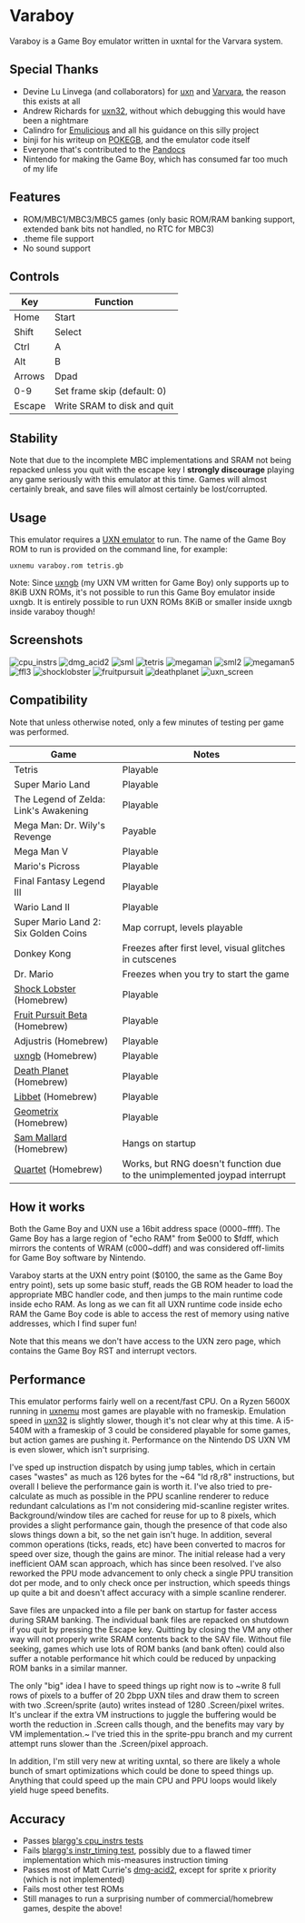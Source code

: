 # Varaboy

Varaboy is a Game Boy emulator written in uxntal for the Varvara system.

## Special Thanks

- Devine Lu Linvega (and collaborators) for [uxn](https://100r.co/site/uxn.html) and [Varvara](https://wiki.xxiivv.com/site/varvara.html), the reason this exists at all
- Andrew Richards for [uxn32](https://github.com/randrew/uxn32), without which debugging this would have been a nightmare
- Calindro for [Emulicious](https://emulicious.net/) and all his guidance on this silly project
- binji for his writeup on [POKEGB](https://binji.github.io/posts/pokegb/), and the emulator code itself
- Everyone that's contributed to the [Pandocs](https://gbdev.io/pandocs/)
- Nintendo for making the Game Boy, which has consumed far too much of my life

## Features

- ROM/MBC1/MBC3/MBC5 games (only basic ROM/RAM banking support, extended bank bits not handled, no RTC for MBC3)
- .theme file support
- No sound support

## Controls

| Key | Function |
| --- | --- |
| Home | Start |
| Shift | Select |
| Ctrl | A |
| Alt | B |
| Arrows | Dpad |
| 0-9 | Set frame skip (default: 0) |
| Escape | Write SRAM to disk and quit |

## Stability

Note that due to the incomplete MBC implementations and SRAM not being repacked unless you quit with the escape key I **strongly discourage** playing any game seriously with this emulator at this time. Games will almost certainly break, and save files will almost certainly be lost/corrupted.

## Usage

This emulator requires a [UXN emulator](https://100r.co/site/uxn.html) to run. The name of the Game Boy ROM to run is provided on the command line, for example:

```
uxnemu varaboy.rom tetris.gb
```

Note: Since [uxngb](https://github.com/tbsp/uxngb) (my UXN VM written for Game Boy) only supports up to 8KiB UXN ROMs, it's not possible to run this Game Boy emulator inside uxngb. It is entirely possible to run UXN ROMs 8KiB or smaller inside uxngb inside varaboy though!

## Screenshots

![cpu_instrs](https://user-images.githubusercontent.com/10489588/206598200-41defefa-eca2-4bd9-82ec-38a91720051f.png)
![dmg_acid2](https://user-images.githubusercontent.com/10489588/207223870-f3335790-c1af-494b-85d8-e8b3e4454f33.png)
![sml](https://user-images.githubusercontent.com/10489588/206598205-648f7803-ef93-48bf-941c-fd6364377f26.png)
![tetris](https://user-images.githubusercontent.com/10489588/206598212-73f4ea28-b395-48c3-8b4e-1f3fa53ce066.png)
![megaman](https://user-images.githubusercontent.com/10489588/206598220-17d24d65-aad9-40ff-99aa-296304af2537.png)
![sml2](https://user-images.githubusercontent.com/10489588/206598226-99623113-ee35-4cfb-9c0d-18776744a003.png)
![megaman5](https://user-images.githubusercontent.com/10489588/206598232-b11c6275-c0e3-44f0-872e-68553066a54c.png)
![ffl3](https://user-images.githubusercontent.com/10489588/206787415-c6e668c9-e108-400f-b57e-59eb941aa9f0.png)
![shocklobster](https://user-images.githubusercontent.com/10489588/206598263-3e502dc6-36a7-42fd-a832-41fba7d70fa4.png)
![fruitpursuit](https://user-images.githubusercontent.com/10489588/206598268-7ce553ee-7a00-46e8-a54f-bbced9f2336c.png)
![deathplanet](https://user-images.githubusercontent.com/10489588/206598279-2072e63b-05da-40fb-a9f0-cc11933b387c.png)
![uxn_screen](https://user-images.githubusercontent.com/10489588/206768329-aad8e609-1f79-458d-9824-f29eb0f9bdbe.png)

## Compatibility

Note that unless otherwise noted, only a few minutes of testing per game was performed.

| Game | Notes |
| --- | --- |
| Tetris | Playable |
| Super Mario Land | Playable |
| The Legend of Zelda: Link's Awakening | Playable |
| Mega Man: Dr. Wily's Revenge | Payable |
| Mega Man V | Playable |
| Mario's Picross | Playable |
| Final Fantasy Legend III | Playable |
| Wario Land II | Playable |
| Super Mario Land 2: Six Golden Coins | Map corrupt, levels playable |
| Donkey Kong | Freezes after first level, visual glitches in cutscenes |
| Dr. Mario | Freezes when you try to start the game |
| [Shock Lobster](https://tbsp.itch.io/shock-lobster) (Homebrew) | Playable |
| [Fruit Pursuit Beta](https://tbsp.itch.io/fruit-pursuit) (Homebrew) | Playable |
| Adjustris (Homebrew) | Playable |
| [uxngb](https://github.com/tbsp/uxngb) (Homebrew) | Playable |
| [Death Planet](https://makrill.itch.io/death-planet) (Homebrew) | Playable |
| [Libbet](https://github.com/pinobatch/libbet) (Homebrew) | Playable |
| [Geometrix](https://github.com/AntonioND/geometrix) (Homebrew) | Playable |
| [Sam Mallard](https://snorpung.itch.io/sam-mallard-gb) (Homebrew) | Hangs on startup |
| [Quartet](https://makrill.itch.io/quartet) (Homebrew) | Works, but RNG doesn't function due to the unimplemented joypad interrupt |

## How it works

Both the Game Boy and UXN use a 16bit address space ($0000-$ffff). The Game Boy has a large region of "echo RAM" from $e000 to $fdff, which mirrors the contents of WRAM (c000~ddff) and was considered off-limits for Game Boy software by Nintendo.

Varaboy starts at the UXN entry point ($0100, the same as the Game Boy entry point), sets up some basic stuff, reads the GB ROM header to load the appropriate MBC handler code, and then jumps to the main runtime code inside echo RAM. As long as we can fit all UXN runtime code inside echo RAM the Game Boy code is able to access the rest of memory using native addresses, which I find super fun!

Note that this means we don't have access to the UXN zero page, which contains the Game Boy RST and interrupt vectors.

## Performance

This emulator performs fairly well on a recent/fast CPU. On a Ryzen 5600X running in [uxnemu](https://sr.ht/~rabbits/uxn/) most games are playable with no frameskip. Emulation speed in [uxn32](https://github.com/randrew/uxn32) is slightly slower, though it's not clear why at this time. A i5-540M with a frameskip of 3 could be considered playable for some games, but action games are pushing it. Performance on the Nintendo DS UXN VM is even slower, which isn't surprising.

I've sped up instruction dispatch by using jump tables, which in certain cases "wastes" as much as 126 bytes for the ~64 "ld r8,r8" instructions, but overall I believe the performance gain is worth it. I've also tried to pre-calculate as much as possible in the PPU scanline renderer to reduce redundant calculations as I'm not considering mid-scanline register writes. Background/window tiles are cached for reuse for up to 8 pixels, which provides a slight performance gain, though the presence of that code also slows things down a bit, so the net gain isn't huge. In addition, several common operations (ticks, reads, etc) have been converted to macros for speed over size, though the gains are minor. The initial release had a very inefficient OAM scan approach, which has since been resolved. I've also reworked the PPU mode advancement to only check a single PPU transition dot per mode, and to only check once per instruction, which speeds things up quite a bit and doesn't affect accuracy with a simple scanline renderer.

Save files are unpacked into a file per bank on startup for faster access during SRAM banking. The individual bank files are repacked on shutdown if you quit by pressing the Escape key. Quitting by closing the VM any other way will not properly write SRAM contents back to the SAV file. Without file seeking, games which use lots of ROM banks (and bank often) could also suffer a notable performance hit which could be reduced by unpacking ROM banks in a similar manner.

The only "big" idea I have to speed things up right now is to ~write 8 full rows of pixels to a buffer of 20 2bpp UXN tiles and draw them to screen with two .Screen/sprite (auto) writes instead of 1280 .Screen/pixel writes. It's unclear if the extra VM instructions to juggle the buffering would be worth the reduction in .Screen calls though, and the benefits may vary by VM implementation.~ I've tried this in the sprite-ppu branch and my current attempt runs slower than the .Screen/pixel approach.

In addition, I'm still very new at writing uxntal, so there are likely a whole bunch of smart optimizations which could be done to speed things up. Anything that could speed up the main CPU and PPU loops would likely yield huge speed benefits.

## Accuracy

- Passes [blargg's cpu_instrs tests](https://github.com/retrio/gb-test-roms)
- Fails [blargg's instr_timing test](https://github.com/retrio/gb-test-roms), possibly due to a flawed timer implementation which mis-measures instruction timing
- Passes most of Matt Currie's [dmg-acid2](https://github.com/mattcurrie/dmg-acid2), except for sprite x priority (which is not implemented)
- Fails most other test ROMs
- Still manages to run a surprising number of commercial/homebrew games, despite the above!
